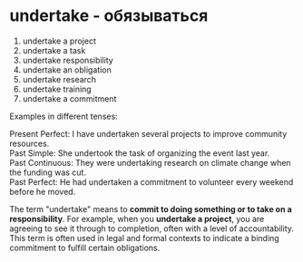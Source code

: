 # undertake - обязываться

1. undertake a project  
2. undertake a task  
3. undertake responsibility  
4. undertake an obligation  
5. undertake research  
6. undertake training  
7. undertake a commitment  

Examples in different tenses:

Present Perfect: I have undertaken several projects to improve community resources.  
Past Simple: She undertook the task of organizing the event last year.  
Past Continuous: They were undertaking research on climate change when the funding was cut.  
Past Perfect: He had undertaken a commitment to volunteer every weekend before he moved.  

The term "undertake" means to **commit to doing something or to take on a responsibility**. For example, when you **undertake a project**, you are agreeing to see it through to completion, often with a level of accountability. This term is often used in legal and formal contexts to indicate a binding commitment to fulfill certain obligations.

